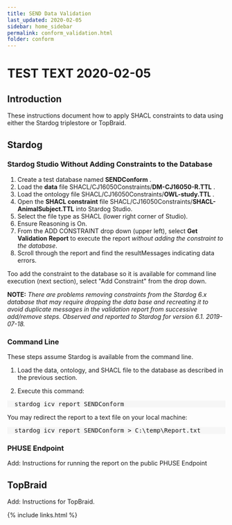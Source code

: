 ```yaml
---
title: SEND Data Validation
last_updated: 2020-02-05
sidebar: home_sidebar
permalink: conform_validation.html
folder: conform
---
```


# TEST TEXT 2020-02-05

## Introduction

These instructions document how to apply SHACL constraints to data using either the Stardog triplestore or TopBraid.

## Stardog

### Stardog Studio Without Adding Constraints to the Database

1. Create a test database named **SENDConform** .
1. Load the **data** file SHACL/CJ16050Constraints/**DM-CJ16050-R.TTL** .
1. Load the ontology file SHACL/CJ16050Constraints/**OWL-study.TTL** .
1. Open the **SHACL constraint** file SHACL/CJ16050Constraints/**SHACL-AnimalSubject.TTL** into Stardog Studio.
1. Select the file type as SHACL (lower right corner of Studio).
1. Ensure Reasoning is On.
1. From the ADD CONSTRAINT drop down (upper left), select **Get Validation Report** to execute the report *without adding the constraint to the database*.
1. Scroll through the report and find the resultMessages indicating data errors.

Too add the constraint to the database so it is available for command line execution (next section), select "Add Constraint" from the drop down.  

**NOTE:** *There are problems removing constraints from the Stardog 6.x database that may require dropping the data base and recreating it to avoid duplicate messages in the validation report from successive add/remove steps. Observed and reported to Stardog for version 6.1.  2019-07-18.*


### Command Line

These steps assume Stardog is available from the command line.
1. Load the data, ontology, and SHACL file to the database as described in the previous section.

1. Execute this command:

<pre style="background-color:#F6F6F6;">
  stardog icv report SENDConform
</pre>

You may redirect the report to a text file on your local machine:

<pre style="background-color:#F6F6F6;">
  stardog icv report SENDConform > C:\temp\Report.txt
</pre>

### PHUSE Endpoint

<font class='toBeAdded'>Add: Instructions for running the report on the public PHUSE Endpoint</font>

## TopBraid
<font class='toBeAdded'>Add: Instructions for TopBraid.</font>

{% include links.html %}
